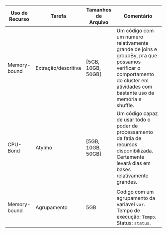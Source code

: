 | Uso de Recurso | Tarefa | Tamanhos de Arquivo | Comentário |
|-|-|-|-|
| Memory-bound | Extração/descritiva | [5GB, 10GB, 50GB] | Um código com um numero relativamente grande de joins e groupBy, pra que possamos verificar o comportamento do cluster em atividades com bastante uso de memória e shuffle. |
| CPU-Bond | AtyImo | [5GB, 10GB, 50GB] | Um código capaz de usar todo o poder de processamento da fatia de recursos disponibilizada. Certamente levará dias em bases relativamente grandes. |
|||||
| Memory-bound | Agrupamento | 5GB | Codigo com um agrupamento da variável `var`. Tempo de execução: `Tempo`. Status: `status`. | Memory-bound | Concorrencia | 5GB | Codigo com um agrupamento da variável `var` rodando 6x, em dois usuários diferentes, 3 execuções por usuário. Tempo de execução: `Tempo`. Status: `status`. 
